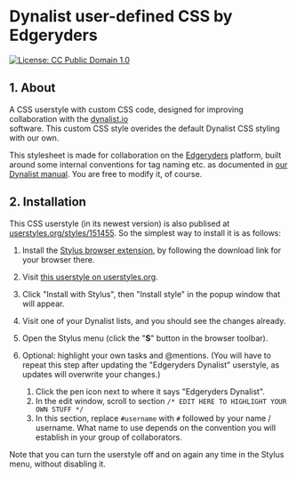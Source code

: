 # Dynalist user-defined CSS by Edgeryders

[![License: CC Public Domain 1.0](https://licensebuttons.net/l/zero/1.0/80x15.png)](https://creativecommons.org/publicdomain/zero/1.0/)


## 1. About

A CSS userstyle with custom CSS code, designed for improving collaboration with the [dynalist.io](https://dynalist.io/)  
software. This custom CSS style overides the default Dynalist CSS styling with our own.

This stylesheet is made for collaboration on the [Edgeryders](https://edgeryders.eu) platform, built around some internal 
conventions for tag naming etc. as documented in [our Dynalist manual](https://edgeryders.eu/t/7618). You are free to 
modify it, of course.


## 2. Installation

This CSS userstyle (in its newest version) is also publised at [userstyles.org/styles/151455](https://userstyles.org/styles/151455). So the simplest way to install it is as follows:

1. Install the [Stylus browser extension](https://add0n.com/stylus.html), by following the download link for your browser there.

2. Visit [this userstyle on userstyles.org](https://userstyles.org/styles/151455).

3. Click "Install with Stylus", then "Install style" in the popup window that will appear.

4. Visit one of your Dynalist lists, and you should see the changes already.

5. Open the Stylus menu (click the "**S**" button in the browser toolbar).

6. Optional: highlight your own tasks and @mentions. (You will have to repeat this step after updating the "Edgeryders Dynalist" userstyle, as updates will overwrite your changes.)

    1. Click the pen icon next to where it says "Edgeryders Dynalist".
    2. In the edit window, scroll to section `/* EDIT HERE TO HIGHLIGHT YOUR OWN STUFF */`
    3. In this section, replace `#username` with `#` followed by your name / username. What name to use depends on the convention you will establish in your group of collaborators.
  
Note that you can turn the userstyle off and on again any time in the Stylus menu, without disabling it.
